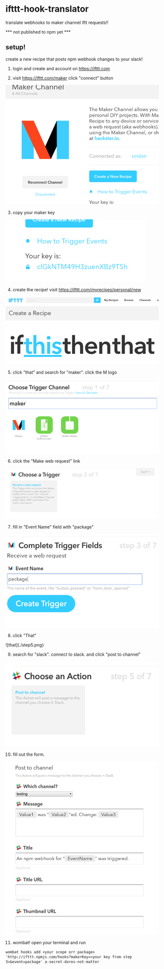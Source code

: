 # ifttt-hook-translator
translate webhooks to maker channel iftt requests!!


***   not published to npm yet ***


## setup!

create a new recipe that posts npm webhook changes to your slack!

1. login and create and account on https://ifttt.com

2. visit https://ifttt.com/maker click "connect" button

![connect maker](./step10.png)

3. copy your maker key  

![maker key](./step11.png)

4. create the recipe! visit https://ifttt.com/myrecipes/personal/new

![new recipe](./step1.png)

5. click "that" and search for "maker". click the M logo

![search maker](./step2.png)

6. click the "Make web request" link

![make request](./step3.png)

7. fill in "Event Name" field with "package"

![event name](./step4.png)

8. click "That"

![that](./step5.png}

9. search for "slack". connect to slack. and click "post to channel"

![slack](./step6.png)

10. fill out the form. 

![slack form](./step7.png)


11. wombat! open your terminal and run 

```
wombat hooks add <your scope orr package> 'http://ifttt.npmjs.com/hooks?makerKey=<your key from step 3>&event=package' a-secret-dores-not-matter
```
